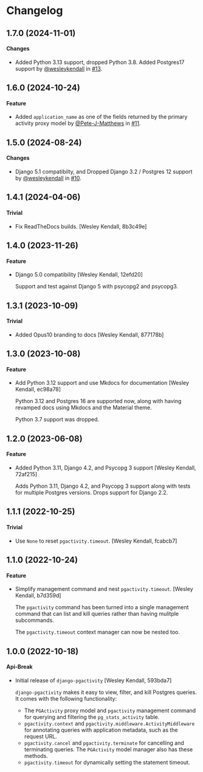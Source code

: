 # Changelog

## 1.7.0 (2024-11-01)

#### Changes

  - Added Python 3.13 support, dropped Python 3.8. Added Postgres17 support by [@wesleykendall](https://github.com/wesleykendall) in [#13](https://github.com/Opus10/django-pgactivity/pull/13).

## 1.6.0 (2024-10-24)

#### Feature

  - Added `application_name` as one of the fields returned by the primary activity proxy model by [@Pete-J-Matthews](https://github.com/Pete-J-Matthews) in [#11](https://github.com/Opus10/django-pgactivity/pull/11).

## 1.5.0 (2024-08-24)

#### Changes

  - Django 5.1 compatibilty, and Dropped Django 3.2 / Postgres 12 support by [@wesleykendall](https://github.com/wesleykendall) in [#10](https://github.com/Opus10/django-pgactivity/pull/10).

## 1.4.1 (2024-04-06)

#### Trivial

  - Fix ReadTheDocs builds. [Wesley Kendall, 8b3c49e]

## 1.4.0 (2023-11-26)

#### Feature

  - Django 5.0 compatibility [Wesley Kendall, 12efd20]

    Support and test against Django 5 with psycopg2 and psycopg3.

## 1.3.1 (2023-10-09)

#### Trivial

  - Added Opus10 branding to docs [Wesley Kendall, 877178b]

## 1.3.0 (2023-10-08)

#### Feature

  - Add Python 3.12 support and use Mkdocs for documentation [Wesley Kendall, ec98a78]

    Python 3.12 and Postgres 16 are supported now, along with having revamped docs using Mkdocs and the Material theme.

    Python 3.7 support was dropped.

## 1.2.0 (2023-06-08)

#### Feature

  - Added Python 3.11, Django 4.2, and Psycopg 3 support [Wesley Kendall, 72af215]

    Adds Python 3.11, Django 4.2, and Psycopg 3 support along with tests for multiple Postgres versions. Drops support for Django 2.2.

## 1.1.1 (2022-10-25)

#### Trivial

  - Use ``None`` to reset ``pgactivity.timeout``. [Wesley Kendall, fcabcb7]

## 1.1.0 (2022-10-24)

#### Feature

  - Simplify management command and nest ``pgactivity.timeout``. [Wesley Kendall, b7d359d]

    The ``pgactivity`` command has been turned into a single management command that can list and kill
    queries rather than having mulitple subcommands.

    The ``pgactivity.timeout`` context manager can now be nested too.

## 1.0.0 (2022-10-18)

#### Api-Break

  - Initial release of ``django-pgactivity`` [Wesley Kendall, 593bda7]

    ``django-pgactivity`` makes it easy to view, filter, and kill
    Postgres queries. It comes with the following functionality:

    * The ``PGActivity`` proxy model and ``pgactivity`` management command
      for querying and filtering the ``pg_stats_activity`` table.
    * ``pgactivity.context`` and ``pgactivity.middleware.ActivityMiddleware``
      for annotating queries with application metadata, such as the request URL.
    * ``pgactivity.cancel`` and ``pgactivity.terminate`` for cancelling
      and terminating queries. The ``PGActivity`` model manager also has
      these methods.
    * ``pgactivity.timeout`` for dynamically setting the statement timeout.
